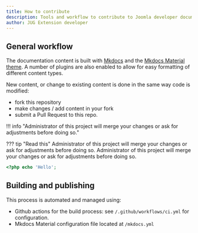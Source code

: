 ```yaml
---
title: How to contribute
description: Tools and workflow to contribute to Joomla developer documentation
author: JUG Extension developer
---
```


## General workflow

The documentation content is built with [Mkdocs](https://www.mkdocs.org/) and the [Mkdocs Material theme](https://squidfunk.github.io/mkdocs-material/). A number of plugins are also enabled to allow for easy formatting of different content types.

New content, or change to existing content is done in the same way code is modified:
- fork this repository
- make changes / add content in your fork
- submit a Pull Request to this repo. 

!!! info "Administrator of this project will merge your changes or ask for adjustments before doing so."

??? tip "Read this"
    Administrator of this project will merge your changes or ask for adjustments before doing so.
    Administrator of this project will merge your changes or ask for adjustments before doing so.
   
``` php linenums="1"
<?php echo 'Hello';

```

## Building and publishing

This process is automated and managed using:

- Github actions for the build process: see `/.github/workflows/ci.yml` for configuration.
- Mkdocs Material configuration file located at `/mkdocs.yml`
